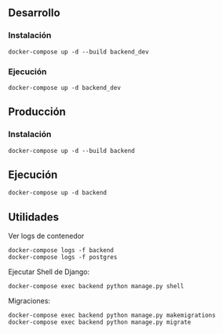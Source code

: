 ## Desarrollo

### Instalación

    docker-compose up -d --build backend_dev
    
### Ejecución

    docker-compose up -d backend_dev
    
## Producción

### Instalación

    docker-compose up -d --build backend
    
## Ejecución

    docker-compose up -d backend
    
    
## Utilidades


Ver logs de contenedor

    docker-compose logs -f backend
    docker-compose logs -f postgres
    
Ejecutar Shell de Django:

    docker-compose exec backend python manage.py shell
    
Migraciones:

    docker-compose exec backend python manage.py makemigrations
    docker-compose exec backend python manage.py migrate